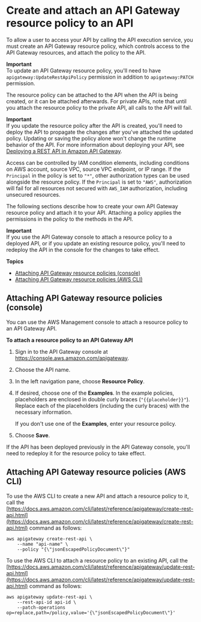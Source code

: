 # Create and attach an API Gateway resource policy to an API<a name="apigateway-resource-policies-create-attach"></a>

To allow a user to access your API by calling the API execution service, you must create an API Gateway resource policy, which controls access to the API Gateway resources, and attach the policy to the API\.

**Important**  
To update an API Gateway resource policy, you'll need to have `apigateway:UpdateRestApiPolicy` permission in addition to `apigateway:PATCH` permission\. 

The resource policy can be attached to the API when the API is being created, or it can be attached afterwards\. For private APIs, note that until you attach the resource policy to the private API, all calls to the API will fail\.

**Important**  
If you update the resource policy after the API is created, you'll need to deploy the API to propagate the changes after you've attached the updated policy\. Updating or saving the policy alone won't change the runtime behavior of the API\. For more information about deploying your API, see [Deploying a REST API in Amazon API Gateway](how-to-deploy-api.md)\.

Access can be controlled by IAM condition elements, including conditions on AWS account, source VPC, source VPC endpoint, or IP range\. If the `Principal` in the policy is set to `"*"`, other authorization types can be used alongside the resource policy\. If the `Principal` is set to `"AWS"`, authorization will fail for all resources not secured with `AWS_IAM` authorization, including unsecured resources\.

The following sections describe how to create your own API Gateway resource policy and attach it to your API\. Attaching a policy applies the permissions in the policy to the methods in the API\.

**Important**  
If you use the API Gateway console to attach a resource policy to a deployed API, or if you update an existing resource policy, you'll need to redeploy the API in the console for the changes to take effect\.

**Topics**
+ [Attaching API Gateway resource policies \(console\)](#apigateway-resource-policies-create-attach-console)
+ [Attaching API Gateway resource policies \(AWS CLI\)](#apigateway-resource-policies-create-attach-using-cli)

## Attaching API Gateway resource policies \(console\)<a name="apigateway-resource-policies-create-attach-console"></a>

You can use the AWS Management console to attach a resource policy to an API Gateway API\. 

**To attach a resource policy to an API Gateway API**

1. Sign in to the API Gateway console at [https://console\.aws\.amazon\.com/apigateway](https://console.aws.amazon.com/apigateway)\.

1. Choose the API name\.

1. In the left navigation pane, choose **Resource Policy**\.

1. If desired, choose one of the **Examples**\. In the example policies, placeholders are enclosed in double curly braces \(`"{{placeholder}}"`\)\. Replace each of the placeholders \(including the curly braces\) with the necessary information\.

   If you don't use one of the **Examples**, enter your resource policy\.

1. Choose **Save**\.

If the API has been deployed previously in the API Gateway console, you'll need to redeploy it for the resource policy to take effect\.

## Attaching API Gateway resource policies \(AWS CLI\)<a name="apigateway-resource-policies-create-attach-using-cli"></a>

To use the AWS CLI to create a new API and attach a resource policy to it, call the [https://docs.aws.amazon.com/cli/latest/reference/apigateway/create-rest-api.html](https://docs.aws.amazon.com/cli/latest/reference/apigateway/create-rest-api.html) command as follows:

```
aws apigateway create-rest-api \
    --name "api-name" \
    --policy "{\"jsonEscapedPolicyDocument\"}"
```

To use the AWS CLI to attach a resource policy to an existing API, call the [https://docs.aws.amazon.com/cli/latest/reference/apigateway/update-rest-api.html](https://docs.aws.amazon.com/cli/latest/reference/apigateway/update-rest-api.html) command as follows: 

```
aws apigateway update-rest-api \
    --rest-api-id api-id \
    --patch-operations op=replace,path=/policy,value='{\"jsonEscapedPolicyDocument\"}'
```